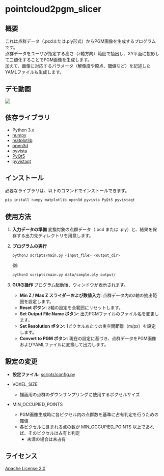 # pointcloud2pgm_slicer

## 概要
これは点群データ（.pcdまたは.ply形式）からPGM画像を生成するプログラムです。 \
点群データをユーザが指定する高さ（z軸方向）範囲で抽出し、XY平面に投影して二値化することでPGM画像を生成します。 \
加えて、画像に対応するパラメータ（解像度や原点、閾値など）を記述したYAMLファイルも生成します。

## デモ動画
[![](https://img.youtube.com/vi/gKtSeKtFF_E/0.jpg)](https://www.youtube.com/watch?v=gKtSeKtFF_E&ab_channel=caffeline)

## 依存ライブラリ
- Python 3.x
- [numpy](https://numpy.org/)
- [matplotlib](https://matplotlib.org/)
- [open3d](http://www.open3d.org/)
- [pyvista](https://docs.pyvista.org/)
- [PyQt5](https://pypi.org/project/PyQt5/)
- [pyvistaqt](https://pypi.org/project/pyvistaqt/)

## インストール
必要なライブラリは、以下のコマンドでインストールできます。
```bash
pip install numpy matplotlib open3d pyvista PyQt5 pyvistaqt
```


## 使用方法
1. **入力データの準備**
   変換対象の点群データ（.pcd または .ply）と、結果を保存する出力先ディレクトリを用意します。

2. **プログラムの実行**
   ```bash
   python3 scripts/main.py <input_file> <output_dir>
   ```

   例:
   ```bash
   python3 scripts/main.py data/sample.ply output/
   ```

3. **GUIの操作**
   プログラム起動後、ウィンドウが表示されます。
   - **Min Z / Max Z スライダーおよび数値入力**: 点群データ内のz軸の抽出範囲を設定します。
   - **Reset ボタン**: z軸の設定を全範囲にリセットします。
   - **Set Output File Name ボタン**: 出力PGMファイルのファイル名を変更します。
   - **Set Resolution ボタン**: 1ピクセルあたりの実空間距離（m/px）を設定します。
   - **Convert to PGM ボタン**: 現在の設定に基づき、点群データをPGM画像およびYAMLファイルに変換して出力します。

## 設定の変更
- **設定ファイル:** [scripts/config.py](scripts/config.py)

- VOXEL_SIZE
  - 描画用の点群のダウンサンプリングに使用するボクセルサイズ

- MIN_OCCUPIED_POINTS
  - PGM画像生成時に各ピクセル内の点群数を基準に占有判定を行うための閾値
  - 各ピクセルに含まれる点の数が MIN_OCCUPIED_POINTS 以上であれば、そのピクセルは占有と判定
    - 未満の場合は未占有

## ライセンス
[Apache License 2.0](LICENSE)
